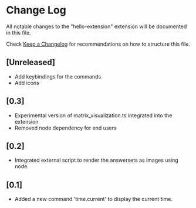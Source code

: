 # Change Log

All notable changes to the "hello-extension" extension will be documented in this file.

Check [Keep a Changelog](http://keepachangelog.com/) for recommendations on how to structure this file.

## [Unreleased]

- Add keybindings for the commands
- Add icons

## [0.3]

- Experimental version of matrix_visualization.ts integrated into the extension
- Removed node dependency for end users

## [0.2]

- Integrated external script to render the answersets as images using node.

## [0.1]

- Added a new command 'time.current' to display the current time.
